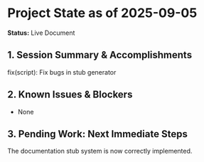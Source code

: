 # Project State as of 2025-09-05

**Status:** Live Document

## 1. Session Summary & Accomplishments
fix(script): Fix bugs in stub generator

## 2. Known Issues & Blockers
- None

## 3. Pending Work: Next Immediate Steps
The documentation stub system is now correctly implemented.
